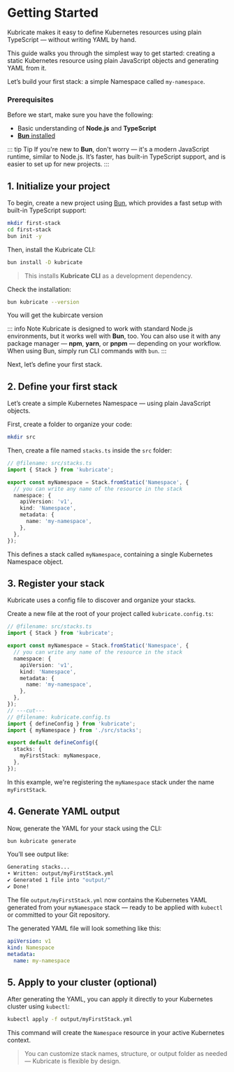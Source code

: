 
# Getting Started

Kubricate makes it easy to define Kubernetes resources using plain TypeScript — without writing YAML by hand.

This guide walks you through the simplest way to get started: creating a static Kubernetes resource using plain JavaScript objects and generating YAML from it.

Let’s build your first stack: a simple Namespace called `my-namespace`.

### Prerequisites

Before we start, make sure you have the following:

* Basic understanding of **Node.js** and **TypeScript**
* [**Bun** installed](https://bun.sh/docs/installation)

::: tip Tip
If you're new to **Bun**, don't worry — it's a modern JavaScript runtime, similar to Node.js.
It’s faster, has built-in TypeScript support, and is easier to set up for new projects.
:::

## 1. Initialize your project

To begin, create a new project using [Bun](https://bun.sh/), which provides a fast setup with built-in TypeScript support:

```bash
mkdir first-stack
cd first-stack
bun init -y
```

Then, install the Kubricate CLI:

```bash
bun install -D kubricate
```

> This installs **Kubricate CLI** as a development dependency.

Check the installation:

```bash
bun kubricate --version
```

You will get the kubircate version

::: info Note
Kubricate is designed to work with standard Node.js environments, but it works well with **Bun**, too.
You can also use it with any package manager — **npm**, **yarn**, or **pnpm** — depending on your workflow.
When using Bun, simply run CLI commands with `bun`.
:::

Next, let’s define your first stack.

## 2. Define your first stack

Let’s create a simple Kubernetes Namespace — using plain JavaScript objects.

First, create a folder to organize your code:

```bash
mkdir src
```

Then, create a file named `stacks.ts` inside the `src` folder:

```ts twoslash
// @filename: src/stacks.ts
import { Stack } from 'kubricate';

export const myNamespace = Stack.fromStatic('Namespace', {
  // you can write any name of the resource in the stack
  namespace: {
    apiVersion: 'v1',
    kind: 'Namespace',
    metadata: {
      name: 'my-namespace',
    },
  },
});
```

This defines a stack called `myNamespace`, containing a single Kubernetes Namespace object.

## 3. Register your stack

Kubricate uses a config file to discover and organize your stacks.

Create a new file at the root of your project called `kubricate.config.ts`:

```ts twoslash
// @filename: src/stacks.ts
import { Stack } from 'kubricate';

export const myNamespace = Stack.fromStatic('Namespace', {
  // you can write any name of the resource in the stack
  namespace: {
    apiVersion: 'v1',
    kind: 'Namespace',
    metadata: {
      name: 'my-namespace',
    },
  },
});
// ---cut---
// @filename: kubricate.config.ts
import { defineConfig } from 'kubricate';
import { myNamespace } from './src/stacks';

export default defineConfig({
  stacks: {
    myFirstStack: myNamespace,
  },
});
```

In this example, we're registering the `myNamespace` stack under the name `myFirstStack`.

## 4. Generate YAML output

Now, generate the YAML for your stack using the CLI:

```bash
bun kubricate generate
```

You’ll see output like:

```bash
Generating stacks...
• Written: output/myFirstStack.yml
✔ Generated 1 file into "output/"
✔ Done!
```

The file `output/myFirstStack.yml` now contains the Kubernetes YAML generated from your `myNamespace` stack — ready to be applied with `kubectl` or committed to your Git repository.

The generated YAML file will look something like this:

```yaml
apiVersion: v1
kind: Namespace
metadata:
  name: my-namespace
```

## 5. Apply to your cluster (optional)

After generating the YAML, you can apply it directly to your Kubernetes cluster using `kubectl`:

```bash
kubectl apply -f output/myFirstStack.yml
```

This command will create the `Namespace` resource in your active Kubernetes context.

> You can customize stack names, structure, or output folder as needed — Kubricate is flexible by design.
